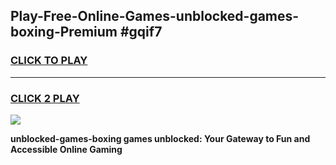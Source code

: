 
## Play-Free-Online-Games-unblocked-games-boxing-Premium #gqif7
<h3>
<a href="https://premium.freeplayer.one?title=unblocked-games-boxing&ref=8M">CLICK TO PLAY</a></h3>
<hr>

<h3>
<a href="https://premium.freeplayer.one?title=unblocked-games-boxing&ref=8M">CLICK 2 PLAY</a>
  
</h3>

<a href="https://premium.freeplayer.one?title=unblocked-games-boxing&ref=8M"><img src="https://clearcache.store/games.png"></a>


**unblocked-games-boxing games unblocked: Your Gateway to Fun and Accessible Online Gaming**
